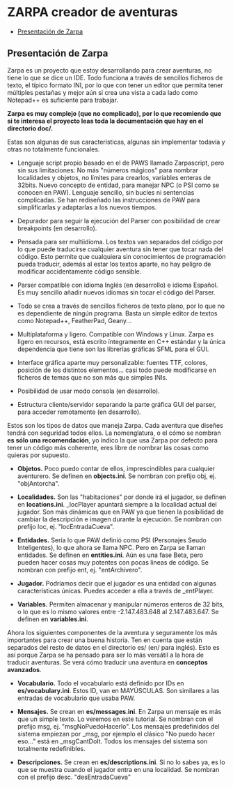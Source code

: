 # ZARPA creador de aventuras

- [Presentación de Zarpa](#presentación-de-zarpa)

## Presentación de Zarpa

Zarpa es un proyecto que estoy desarrollando para crear aventuras, no tiene lo que se dice un IDE. Todo funciona a través de sencillos ficheros de texto, el típico formato INI, por lo que con tener un editor que permita tener múltiples pestañas y mejor aún si crea una vista a cada lado como Notepad++ es suficiente para trabajar.

**Zarpa es muy complejo (que no complicado), por lo que recomiendo que si te interesa el proyecto leas toda la documentación que hay en el directorio doc/.**

Estas son algunas de sus características, algunas sin implementar todavía y otras no totalmente funcionales.

- Lenguaje script propio basado en el de PAWS llamado Zarpascript, pero sin sus limitaciones: No más "números mágicos" para nombrar localidades y objetos, no límites para crearlos, variables enteras de 32bits. Nuevo concepto de entidad, para manejar NPC (o PSI como se conocen en PAW). Lenguaje sencillo, sin bucles ni sentencias complicadas. Se han rediseñado las instrucciones de PAW para simplificarlas y adaptarlas a los nuevos tiempos.

- Depurador para seguir la ejecución del Parser con posibilidad de crear breakpoints (en desarrollo).

- Pensada para ser multiidioma. Los textos van separados del código por lo que puede traducirse cualquier aventura sin tener que tocar nada del código. Esto permite que cualquiera sin conocimientos de programación pueda traducir, además al estar los textos aparte, no hay peligro de modificar accidentamente código sensible.

- Parser compatible con idioma Inglés (en desarrollo) e idioma Español. Es muy sencillo añadir nuevos idiomas sin tocar el código del Parser.

- Todo se crea a través de sencillos ficheros de texto plano, por lo que no es dependiente de ningún programa. Basta un simple editor de textos como Notepad++, FeatherPad, Geany...

- Multiplataforma y ligero. Compatible con Windows y Linux. Zarpa es ligero en recursos, está escrito íntegramente en C++ estándar y la única dependencia que tiene son las librerías gráficas SFML para el GUI.

- Interface gráfica aparte muy personalizable: fuentes TTF, colores, posición de los distintos elementos... casi todo puede modificarse en ficheros de temas que no son más que simples INIs.

- Posibilidad de usar modo consola (en desarrollo).

- Estructura cliente/servidor separando la parte gráfica GUI del parser, para acceder remotamente (en desarrollo).

Estos son los tipos de datos que maneja Zarpa. Cada aventura que diseñes tendrá con seguridad todos ellos. La nomenglatura, o el cómo se nombran **es sólo una recomendación**, yo indico la que usa Zarpa por defecto para tener un código más coherente, eres libre de nombrar las cosas como quieras por supuesto.

- **Objetos.** Poco puedo contar de ellos, imprescindibles para cualquier aventurero. Se definen en **objects.ini**. Se nombran con prefijo obj, ej. "objAntorcha".

- **Localidades.** Son las "habitaciones" por donde irá el jugador, se definen en **locations.ini**. _locPlayer apuntará siempre a la localidad actual del jugador. Son más dinámicas que en PAW ya que tienen la posibilidad de cambiar la descripción e imagen durante la ejecución. Se nombran con prefijo loc, ej. "locEntradaCueva".

- **Entidades.** Sería lo que PAW definió como PSI (Personajes Seudo Inteligentes), lo que ahora se llama NPC. Pero en Zarpa se llaman entidades. Se definen en **entities.ini**. Aún es una fase Beta, pero pueden hacer cosas muy potentes con pocas lineas de código. Se nombran con prefijo ent, ej. "entArchivero".

- **Jugador.** Podríamos decir que el jugador es una entidad con algunas características únicas. Puedes acceder a ella a través de _entPlayer.

- **Variables.** Permiten almacenar y manipular números enteros de 32 bits, o lo que es lo mismo valores entre -2.147.483.648 al 2.147.483.647. Se definen en **variables.ini**.

Ahora los siguientes componentes de la aventura y seguramente los más importantes para crear una buena historia. Ten en cuenta que están separados del resto de datos en el directorio es/ (en/ para inglés). Esto es así porque Zarpa se ha pensado para ser lo más versátil a la hora de traducir aventuras. Se verá cómo traducir una aventura en **conceptos avanzados**.

- **Vocabulario.** Todo el vocabulario está definido por IDs en **es/vocabulary.ini**. Estos ID, van en MAYÚSCULAS. Son similares a las entradas de vocabulario que usaba PAW.

- **Mensajes.** Se crean en **es/messages.ini**. En Zarpa un mensaje es más que un simple texto. Lo veremos en este tutorial. Se nombran con el prefijo msg, ej. "msgNoPuedoHacerlo". Los mensajes predefinidos del sistema empiezan por _msg, por ejemplo el clásico "No puedo hacer eso..." está en _msgCantDoIt. Todos los mensajes del sistema son totalmente redefinibles.

- **Descripciones.** Se crean en **es/descriptions.ini**. Si no lo sabes ya, es lo que se muestra cuando el jugador entra en una localidad. Se nombran con el prefijo desc. "desEntradaCueva"